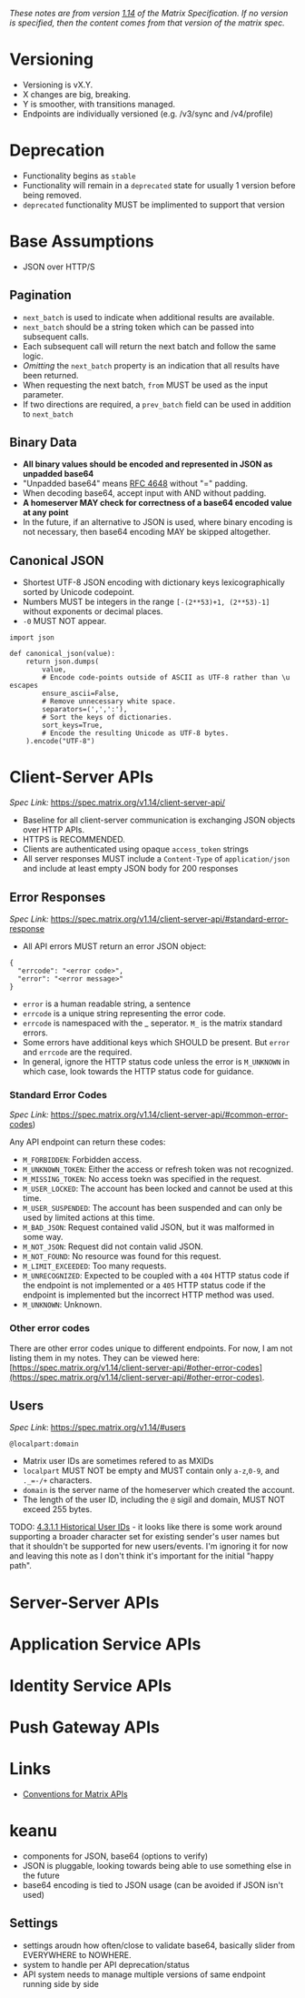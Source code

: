 *These notes are from version [1.14](https://spec.matrix.org/v1.14/) of the Matrix Specification. If no version is specified, then the content comes from that version of the matrix spec.*

# Versioning

- Versioning is vX.Y. 
- X changes are big, breaking. 
- Y is smoother, with transitions managed. 
- Endpoints are individually versioned (e.g. /v3/sync and /v4/profile)

# Deprecation

- Functionality begins as `stable`
- Functionality will remain in a `deprecated` state for usually 1 version before being removed.
- `deprecated` functionality MUST be implimented to support that version

# Base Assumptions

- JSON over HTTP/S 

## Pagination

- `next_batch` is used to indicate when additional results are available.
- `next_batch` should be a string token which can be passed into subsequent calls. 
- Each subsequent call will return the next batch and follow the same logic. 
- *Omitting* the `next_batch` property is an indication that all results have been returned.
- When requesting the next batch, `from` MUST be used as the input parameter. 
- If two directions are required, a `prev_batch` field can be used in addition to `next_batch`

## Binary Data

- **All binary values should be encoded and represented in JSON as unpadded base64**
- "Unpadded base64" means [RFC 4648](https://tools.ietf.org/html/rfc4648) without "=" padding.
- When decoding base64, accept input with AND without padding. 
- **A homeserver MAY check for correctness of a base64 encoded value at any point**
- In the future, if an alternative to JSON is used, where binary encoding is not necessary, then base64 encoding MAY be skipped altogether. 

## Canonical JSON 

- Shortest UTF-8 JSON encoding with dictionary keys lexicographically sorted by Unicode codepoint. 
- Numbers MUST be integers in the range `[-(2**53)+1, (2**53)-1]` without exponents or decimal places. 
- `-0` MUST NOT appear. 

```
import json

def canonical_json(value):
    return json.dumps(
        value,
        # Encode code-points outside of ASCII as UTF-8 rather than \u escapes
        ensure_ascii=False,
        # Remove unnecessary white space.
        separators=(',',':'),
        # Sort the keys of dictionaries.
        sort_keys=True,
        # Encode the resulting Unicode as UTF-8 bytes.
    ).encode("UTF-8")
```

# Client-Server APIs
*Spec Link:* https://spec.matrix.org/v1.14/client-server-api/ 

- Baseline for all client-server communication is exchanging JSON objects over HTTP APIs. 
- HTTPS is RECOMMENDED. 
- Clients are authenticated using opaque `access_token` strings
- All server responses MUST include a `Content-Type` of `application/json` and include at least empty JSON body for 200 responses

## Error Responses
*Spec Link:* https://spec.matrix.org/v1.14/client-server-api/#standard-error-response

- All API errors MUST return an error JSON object: 
```
{
  "errcode": "<error code>",
  "error": "<error message>"
}
```

- `error` is a human readable string, a sentence
- `errcode` is a unique string representing the error code. 
- `errcode` is namespaced with the _ seperator. `M_` is the matrix standard errors.
- Some errors have additional keys which SHOULD be present. But `error` and `errcode` are the required.
- In general, ignore the HTTP status code unless the error is `M_UNKNOWN` in which case, look towards the HTTP status code for guidance. 

### Standard Error Codes
*Spec Link:* https://spec.matrix.org/v1.14/client-server-api/#common-error-codes)

Any API endpoint can return these codes: 

- `M_FORBIDDEN`: Forbidden access. 
- `M_UNKNOWN_TOKEN`: Either the access or refresh token was not recognized.
- `M_MISSING_TOKEN`: No access toekn was specified in the request. 
- `M_USER_LOCKED`: The account has been locked and cannot be used at this time. 
- `M_USER_SUSPENDED`: The account has been suspended and can only be used by limited actions at this time. 
- `M_BAD_JSON`: Request contained valid JSON, but it was malformed in some way. 
- `M_NOT_JSON`: Request did not contain valid JSON. 
- `M_NOT_FOUND`: No resource was found for this request. 
- `M_LIMIT_EXCEEDED`: Too many requests. 
- `M_UNRECOGNIZED`: Expected to be coupled with a `404` HTTP status code if the endpoint is not implemented or a `405` HTTP status code if the endpoint is implemented but the incorrect HTTP method was used. 
- `M_UNKNOWN`: Unknown. 

### Other error codes

There are other error codes unique to different endpoints. For now, I am not listing them in my notes. They can be viewed here: [https://spec.matrix.org/v1.14/client-server-api/#other-error-codes](https://spec.matrix.org/v1.14/client-server-api/#other-error-codes). 

## Users
*Spec Link*: https://spec.matrix.org/v1.14/#users

`@localpart:domain`

- Matrix user IDs are sometimes refered to as MXIDs
- `localpart` MUST NOT be empty and MUST contain only `a-z`,`0-9`, and `._=-/+` characters.
- `domain` is the server name of the homeserver which created the account.
- The length of the user ID, including the `@` sigil and domain, MUST NOT exceed 255 bytes. 

TODO: [4.3.1.1 Historical User IDs](https://spec.matrix.org/v1.14/appendices/#historical-user-ids) - it looks like there is some work around supporting a broader character set for existing sender's user names but that it shouldn't be supported for new users/events. I'm ignoring it for now and leaving this note as I don't think it's important for the initial "happy path".

# Server-Server APIs

# Application Service APIs

# Identity Service APIs

# Push Gateway APIs

# Links

- [Conventions for Matrix APIs](https://spec.matrix.org/v1.14/appendices/#conventions-for-matrix-apis)


# keanu

- components for JSON, base64 (options to verify)
- JSON is pluggable, looking towards being able to use something else in the future
- base64 encoding is tied to JSON usage (can be avoided if JSON isn't used)

## Settings

- settings aroudn how often/close to validate base64, basically slider from EVERYWHERE to NOWHERE. 
- system to handle per API deprecation/status
- API system needs to manage multiple versions of same endpoint running side by side